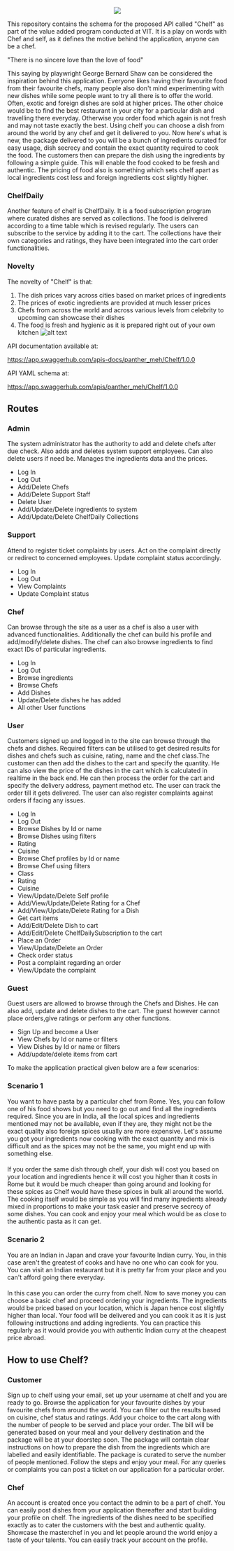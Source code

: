 <p align="center">
  <img src="https://github.com/crescent-igor/Chelf-PayPal-VAP-FinalAssignment/blob/master/chelf-logo.png">
</p>
This repository contains the schema for the proposed API called "Chelf" as part of the value added program conducted at VIT. It is a play on words with Chef and self, as it defines the motive behind the application, anyone can be a chef.
 
"There is no sincere love than the love of food"
 
This saying by playwright George Bernard Shaw can be considered the inspiration behind this application. Everyone likes having their favourite food from their favourite chefs, many people also don't mind experimenting with new dishes while some people want to try all there is to offer the world. Often, exotic and foreign dishes are sold at higher prices. The other choice would be to find the best restaurant in your city for a particular dish and travelling there everyday. Otherwise you order food which again is not fresh and may not taste exactly the best. Using chelf you can choose a dish from around the world by any chef and get it delivered to you. Now here's what is new, the package delivered to you will be a bunch of ingredients curated for easy usage, dish secrecy and contain the exact quantity required to cook the food. The customers then can prepare the dish using the ingredients by following a simple guide. This will enable the food cooked to be fresh and authentic. The pricing of food also is something which sets chelf apart as local  ingredients cost less and foreign ingredients cost slightly higher.
### ChelfDaily
Another feature of chelf is ChelfDaily. It is a food subscription program where curated dishes are served as collections. The food is delivered according to a time table which is revised regularly. The users can subscribe to the service by adding it to the cart. The collections have their own categories and ratings, they have been integrated into the cart order functionalities.  
### Novelty
 The novelty of "Chelf" is that:
 1.  The dish prices vary across cities based on market prices of ingredients
 2.  The prices of exotic ingredients are provided at much lesser prices
 3.  Chefs from across the world and across various levels from celebrity to upcoming can showcase their dishes
 4.  The food is fresh and hygienic as it is prepared right out of your own kitchen
![alt text][diag]
 
[diag]: https://github.com/crescent-igor/Chelf-PayPal-VAP-FinalAssignment/blob/master/Chelf.png
 
API documentation available at:
 
https://app.swaggerhub.com/apis-docs/panther_meh/Chelf/1.0.0
 
API YAML schema at:
 
https://app.swaggerhub.com/apis/panther_meh/Chelf/1.0.0
 
## Routes
### Admin
The system administrator has the authority to add and delete chefs after due check. Also adds and deletes system support employees. Can also delete users if need be. Manages the ingredients data and the prices.
- Log In
- Log Out
- Add/Delete Chefs
- Add/Delete Support Staff
- Delete User
- Add/Update/Delete ingredients to system
- Add/Update/Delete ChelfDaily Collections
### Support
Attend to register ticket complaints by users. Act on the complaint directly or redirect to concerned employees. Update complaint status accordingly.
- Log In
- Log Out
- View Complaints
- Update Complaint status
### Chef
Can browse through the site as a user as a chef is also a user with advanced functionalities. Additionally the chef can build his profile and add/modify/delete dishes. The chef can also browse ingredients to find exact IDs of particular ingredients.
- Log In
- Log Out
- Browse ingredients
- Browse Chefs
- Add Dishes
- Update/Delete dishes he has added
- All other User functions
### User
Customers signed up and logged in to the site can browse through the chefs and dishes. Required filters can be utilised to get desired results for dishes and chefs such as cuisine, rating, name and the chef class.The customer can then add the dishes to the cart and specify the quantity. He can also view the price of the dishes in the cart which is calculated in realtime in the back end. He can then process the order for the cart and specify the delivery address, payment method etc. The user can track the order till it gets delivered. The user can also register complaints against orders if facing any issues.
- Log In
- Log Out
- Browse Dishes by Id or name
- Browse Dishes using filters
 - Rating
 - Cuisine
- Browse Chef profiles by Id or name
- Browse Chef using filters
 - Class
 - Rating
 - Cuisine
- View/Update/Delete Self profile
- Add/View/Update/Delete Rating for a Chef
- Add/View/Update/Delete Rating for a Dish
- Get cart items
- Add/Edit/Delete Dish to cart
- Add/Edit/Delete ChelfDailySubscription to the cart
- Place an Order
- View/Update/Delete an Order
- Check order status
- Post a complaint regarding an order
- View/Update the complaint
### Guest
Guest users are allowed to browse through the Chefs and Dishes. He can also add, update and delete dishes to the cart. The guest however cannot place orders,give ratings or perform any other functions.
- Sign Up and become a User
- View Chefs by Id or name or filters
- View Dishes by Id or name or filters
- Add/update/delete items from cart
 
To make the application practical given below are a few scenarios:
### Scenario 1
You want to have pasta by a particular chef from Rome. Yes, you can follow one of his food shows but you need to go out and find all the ingredients required. Since you are in India, all the local spices and ingredients mentioned may not be available, even if they are, they might not be the exact quality also foreign spices usually are more expensive. Let's assume you got your ingredients now cooking with the exact quantity and mix is difficult and as the spices may not be the same, you might end up with something else.
####
If you order the same dish through chelf, your dish will cost you based on your location and ingredients hence it will cost you higher than it costs in Rome but it would be much cheaper than going around and looking for these spices as Chelf would have these spices in bulk all around the world. The cooking itself would be simple as you will find many ingredients already mixed in proportions to make your task easier and preserve secrecy of some dishes. You can cook and enjoy your meal which would be as close to the authentic pasta as it can get.
### Scenario 2
You are an Indian in Japan and crave your favourite Indian curry. You, in this case aren't the greatest of cooks and have no one who can cook for you. You can visit an Indian restaurant    but it is pretty far from your place and you can't afford going there everyday.
####
In this case you can order the curry from chelf. Now to save money you can choose a basic chef and proceed ordering your ingredients. The ingredients would be priced based on your location, which is Japan hence cost slightly higher than local. Your food will be delivered and you can cook it as it is just following instructions and adding ingredients. You can practice this regularly as it would provide you with authentic Indian curry at the cheapest price abroad. 
 
 
## How to use Chelf?
###  Customer
Sign up to chelf using your email, set up your username at chelf and you are ready to go. Browse the application for your favourite dishes by your favourite chefs from around the world. You can filter out the results based on cuisine, chef status and ratings. Add your choice to the cart along with the number of people to be served and place your order. The bill will be generated based on your meal and your delivery destination and the package will be at your doorstep soon. The package will contain clear instructions on how to prepare the dish from the ingredients which are labelled and easily identifiable. The package is curated to serve the number of people mentioned. Follow the steps and enjoy your meal. For any queries or complaints you can post a ticket on our application for a particular order.
 
### Chef
An account is created once you contact the admin to be a part of chelf. You can easily post dishes from your application thereafter and start building your profile on chelf. The ingredients of the dishes need to be specified exactly as to cater the customers with the best and authentic quality. Showcase the masterchef in you and let people around the world enjoy a taste of your talents. You can easily track your account on the profile.
 

